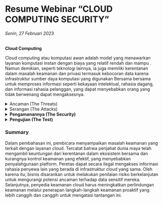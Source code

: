 # Resume Webinar “CLOUD COMPUTING SECURITY”
###### Senin, 27 Februari 2023

<strong>Cloud Computing</strong>
 <p> Cloud computing atau komputasi awan adalah model yang menawarkan layanan komputasi instan dengan biaya yang relatif rendah dan mampu . Namun demikian, seperti        teknologi lainnya, ia juga memiliki kerentanan dalam masalah keamanan dan privasi termasuk kebocoran data karena infrastruktur sumber daya komputasi yang digunakan Bersama bersama untuk memproses informasi seperti kekayaan intelektual, rahasia dagang, dan informasi rahasia pelanggan, yang dapat menyebabkan orang yang tidak berwenang dapat mengaksesnya. </p>
<details>
  <summary>Ancaman (The Threats)</summary>
  <ol type='i'>
    <li> 
      Data Loss & Data Leak
      <p>
        Data dalam cloud sangat rentan untuk hilang jika tidak ada fitur keamanan. Sebagian besar fitur perlindungan data cloud untuk perusahaan ditawarkan secara terpisah sebagai layanan opsional tambahan. Jadi, untuk mendapatkan tingkat kemanan yang lebih tinggi maka kita harus menambahkan fitur keamanan tambahannya. Namun harus bayar. 
      </p>
    </li>
    <li> 
      Abuse and Nefarious Use
      <p>
        Karena komputasi awan adalah ekosistem multi layanan, interaksi, dan saling ketergantungan, telah menjadi lebih umum. Eksploitasi (PagS) untuk "Peretasan sebagai Layanan" dapat lebih menantang untuk dikurangi karena tersembunyi di infrastruktur yang sama.
      </p>  
    </li>
    <li> 
      Insecure Interface and APIs 
      <p>
        Memanfaatkan API yang tidak aman di lingkungan multitenancy dapat meningkatkan risiko spionase bisnis, yang berpotensi mengakibatkan kompromi atau pencurian data sensitif dan pribadi.
      </p>
    </li>
    <li> 
      Shared Technologies Issues 
      <p>
        Penyedia layanan cloud menggunakan infrastruktur yang dapat diskalakan untuk mendukung banyak penyewa yang berbagi infrastruktur yang mendasarinya. Pada lapisan terendah, di mana hypervisor dapat dieksploitasi dari mesin virtual yang disusupi di sewa lain untuk mendapatkan akses ke semua VM di lingkungan bersama yang sama.
      </p>  
    </li>
  </ol>
</details>
<details>
 <summary>Serangan (The Attacks)</summary>
 <ol type='i'>
  <li>
   Virtual Machine Level Attack
   <p>
    Serangan pada platform Cloud yang sama dapat mempengaruhi penyewa lainnya. Wajib bagi penyebaran Cloud apa pun untuk mengeraskan lapisan virtualisasi untuk mencegah serangan VM ke VM.
   </p>
  </li>
  <li>
   Service and Session Hijacking
   <p>
    Pembajakan Layanan dan Session. 
   </p>
  </li>
  <li>
   Man in the Cloud and DDoS
  </li>
 <ol>
</details>
<details>
 <summary>
  <strong>Pengamanannya (The Security)</strong>
 </summary>
 <ol type='i'>
  <li>Software Defined Security
   <p>
    Yakinkan kembali solusi keamanan Cloud tertinggi yang tersedia.
   </p>
  </li>
  <li>
   Inspection and Monitoring
   <p>
    Penilaian pendapat kedua 
   </p>
  </li>
 </ol>
</details>
<details>
 <summary><strong>Pengujian (The Test)</strong></summary>
 <ol type='i'>
  <li>Cloud Resources Isolation
   <p>Mencegah serangan pivot VM ke VM.</p>
  </li>
  <li>Check Lock-in Issues
   <p>Cegah terjebak dalam produk yang rentan.</p>
  </li>
  <li>Check Governance Issues
   <p>Yakinkan kembali standar praktik terbaik.</p>
  </li>
  <li>Check Compliance Issues
   <p>Hindari sanksi dan hukuman.</p>
  </li>
  <li>Check Data Integrity, Retention, and Disposal
   <p>Mencegah kebocoran dan kerugian,</p>
  </li>
 </ol>
</details>

### Summary
<p>Dalam pembahasan ini, pembicara menyampaikan masalah keamanan yang terkait dengan layanan cloud. Tercatat bahwa penjahat dunia maya telah mengambil keuntungan dari kerentanan dalam ekosistem bersama dan kurangnya kontrol keamanan yang efektif, yang menyebabkan penyalahgunaan platform. Peretas dapat secara ilegal mengakses informasi rahasia penyewa lain yang berada di infrastruktur cloud yang sama. Oleh karena itu, bisnis disarankan untuk melakukan penilaian risiko berkelanjutan untuk mengurangi potensi ancaman terhadap data sensitif mereka. Selanjutnya, penyedia keamanan cloud harus meningkatkan perlindungan keamanan melalui penerapan langkah-langkah keamanan proaktif yang lebih canggih dan canggih untuk mengatasi tantangan ini.</p>
